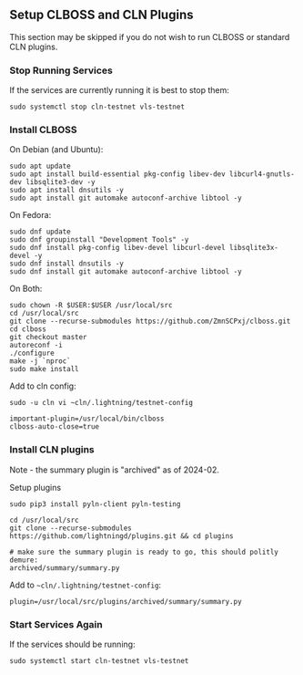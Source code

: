 ## Setup CLBOSS and CLN Plugins

This section may be skipped if you do not wish to run CLBOSS or standard CLN plugins.

### Stop Running Services

If the services are currently running it is best to stop them:
```
sudo systemctl stop cln-testnet vls-testnet
```

### Install CLBOSS

On Debian (and Ubuntu):
```
sudo apt update
sudo apt install build-essential pkg-config libev-dev libcurl4-gnutls-dev libsqlite3-dev -y
sudo apt install dnsutils -y
sudo apt install git automake autoconf-archive libtool -y
```

On Fedora:
```
sudo dnf update
sudo dnf groupinstall "Development Tools" -y
sudo dnf install pkg-config libev-devel libcurl-devel libsqlite3x-devel -y
sudo dnf install dnsutils -y
sudo dnf install git automake autoconf-archive libtool -y
```

On Both:
```
sudo chown -R $USER:$USER /usr/local/src
cd /usr/local/src
git clone --recurse-submodules https://github.com/ZmnSCPxj/clboss.git
cd clboss
git checkout master
autoreconf -i
./configure
make -j `nproc`
sudo make install
```

Add to cln config:
```
sudo -u cln vi ~cln/.lightning/testnet-config
```
```
important-plugin=/usr/local/bin/clboss
clboss-auto-close=true
```

### Install CLN plugins

Note - the summary plugin is "archived" as of 2024-02.

Setup plugins
```
sudo pip3 install pyln-client pyln-testing

cd /usr/local/src
git clone --recurse-submodules https://github.com/lightningd/plugins.git && cd plugins

# make sure the summary plugin is ready to go, this should politly demure:
archived/summary/summary.py
```

Add to `~cln/.lightning/testnet-config`:
```
plugin=/usr/local/src/plugins/archived/summary/summary.py
```

### Start Services Again

If the services should be running:
```
sudo systemctl start cln-testnet vls-testnet
```
